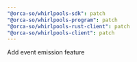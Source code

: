 ```yaml
---
"@orca-so/whirlpools-sdk": patch
"@orca-so/whirlpools-program": patch
"@orca-so/whirlpools-rust-client": patch
"@orca-so/whirlpools-client": patch
---
```


Add event emission feature
